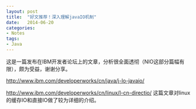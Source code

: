 ```yaml
---
layout: post
title:  "好文推荐！深入理解javaIO机制"
date:   2014-06-20
categories: 
- Notes 
tags:
- Java
---
```







这是一篇发布在IBM开发者论坛上的文章，分析很全面透彻（NIO这部分篇幅有限），颇为受益，谢谢分享。

http://www.ibm.com/developerworks/cn/java/j-lo-javaio/


http://www.ibm.com/developerworks/cn/linux/l-cn-directio/ 这篇文章对linux的缓存IO和直接IO做了较为详细的介绍。
